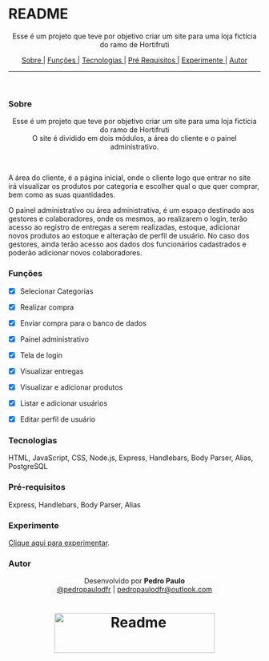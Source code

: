 # README

<p align="center">Esse é um projeto que teve por objetivo criar um site para uma loja fictícia do ramo de Hortifruti</p>

<p align="center">
  <a href="#sobre">Sobre |</a>
  <a href="#funções">Funções |</a>
  <a href="#tecnologias">Tecnologias |</a>
  <a href="#pré-requisitos">Pré Requisitos |</a>
  <a href="#experimente">Experimente |</a>
  <a href="#autor">Autor</a>
</p>

---

<br>


### Sobre

<p align="center">Esse é um projeto que teve por objetivo criar um site para uma loja fictícia do ramo de Hortifruti<br>
O site é dividido em dois módulos, a área do cliente e o painel administrativo.
</p>
<br>
<p>
A área do cliente, é a página inicial, onde o cliente logo que entrar no site irá visualizar os produtos por categoria e escolher qual o que quer comprar, bem como as suas quantidades. <br>

O painel administratívo ou área administrativa, é um espaço destinado aos gestores e colaboradores, onde os mesmos, ao realizarem o login, terão acesso ao registro de entregas a serem realizadas, estoque, adicionar novos produtos ao estoque e alteração de perfil de usuário. No caso dos gestores, ainda terão acesso aos dados dos funcionários cadastrados e poderão adicionar novos colaboradores.

</p>


### Funções

- [x] Selecionar Categorias
- [x] Realizar compra
- [x] Enviar compra para o banco de dados
- [x] Painel administrativo
- [x] Tela de login
- [x] Visualizar entregas
- [x] Visualizar e adicionar produtos
- [x] Listar e adicionar usuários
- [x] Editar perfil de usuário


### Tecnologias

HTML,
JavaScript,
CSS,
Node.js,
Express,
Handlebars,
Body Parser,
Alias,
PostgreSQL


### Pré-requisitos

Express,
Handlebars,
Body Parser,
Alias



### Experimente

[Clique aqui para experimentar](http://hortifrutipdf.herokuapp.com/).


### Autor

<p align="center"> Desenvolvido por <b>Pedro Paulo</b><br>
  <a href="https://www.instagram.com/pedropaulodfr/" >@pedropaulodfr</a> | <a href="mailto:pedropaulodfr@outlook.com ">pedropaulodfr@outlook.com </a></p>


<h1 align="center">
  <img alt="Readme" src="https://user-images.githubusercontent.com/29920024/179564370-a8ceba06-19ae-4709-9e6c-29e3b0b15a29.png" width="320" height="80" />
</h1>


